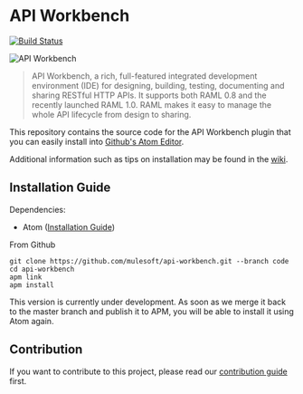 # API Workbench

[![Build Status](https://travis-ci.org/mulesoft/api-workbench.svg?branch=code)](https://travis-ci.org/mulesoft/api-workbench)

![API Workbench](https://dl.dropboxusercontent.com/u/497895/__permalinks/api-workbench-slide-small.png)

> API Workbench, a rich, full-featured integrated development environment (IDE) for designing, building, testing, documenting and sharing RESTful HTTP APIs. It supports both RAML 0.8 and the recently launched RAML 1.0. RAML makes it easy to manage the whole API lifecycle from design to sharing.

This repository contains the source code for the API Workbench plugin that you can easily install into [Github's Atom Editor](https://atom.io/).

Additional information such as tips on installation may be found in the [wiki](https://github.com/mulesoft/api-workbench/wiki).

## Installation Guide

Dependencies:

* Atom ([Installation Guide](http://flight-manual.atom.io/getting-started/sections/installing-atom/))

From Github

```
git clone https://github.com/mulesoft/api-workbench.git --branch code
cd api-workbench
apm link
apm install
```

This version is currently under development. As soon as we merge it back to the master branch and publish it to APM, you will be able to install it using Atom again.

## Contribution

If you want to contribute to this project, please read our [contribution guide](CONTRIBUTING.md) first.
